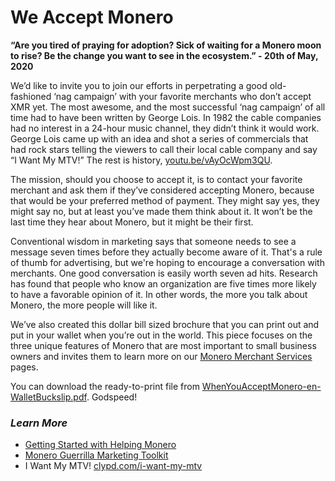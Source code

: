 # We Accept Monero

**“Are you tired of praying for adoption? Sick of waiting for a Monero moon to rise? Be the change you want to see in the ecosystem.” - 20th of May, 2020**

We’d like to invite you to join our efforts in perpetrating a good old-fashioned ‘nag campaign’ with your favorite merchants who don’t accept XMR yet. The most awesome, and the most successful ‘nag campaign’ of all time had to have been written by George Lois. In 1982 the cable companies had no interest in a 24-hour music channel, they didn’t think it would work. George Lois came up with an idea and shot a series of commercials that had rock stars telling the viewers to call their local cable company and say “I Want My MTV!” The rest is history, [youtu.be/vAyOcWpm3QU](https://youtu.be/vAyOcWpm3QU?t=71).

The mission, should you choose to accept it, is to contact your favorite merchant and ask them if they’ve considered accepting Monero, because that would be your preferred method of payment. They might say yes, they might say no, but at least you’ve made them think about it. It won’t be the last time they hear about Monero, but it might be their first.

Conventional wisdom in marketing says that someone needs to see a message seven times before they actually become aware of it. That's a rule of thumb for advertising, but we're hoping to encourage a conversation with merchants. One good conversation is easily worth seven ad hits. Research has found that people who know an organization are five times more likely to have a favorable opinion of it. In other words, the more you talk about Monero, the more people will like it.

We’ve also created this dollar bill sized brochure that you can print out and put in your wallet when you’re out in the world. This piece focuses on the three unique features of Monero that are most important to small business owners and invites them to learn more on our [Monero Merchant Services](https://www.monerooutreach.org/merchants/) pages.

You can download the ready-to-print file from [WhenYouAcceptMonero-en-WalletBuckslip.pdf](https://static.monerooutreach.org/img/MoneroMerchants/WhenYouAcceptMonero-en-WalletBuckslip.pdf). Godspeed!

### _Learn More_

- [Getting Started with Helping Monero](https://www.monerooutreach.org/stories/getting-started-helping-monero.html)
- [Monero Guerrilla Marketing Toolkit](https://www.monerooutreach.org/guerrilla-toolkit.html)
- I Want My MTV! [clypd.com/i-want-my-mtv](https://clypd.com/i-want-my-mtv/)
